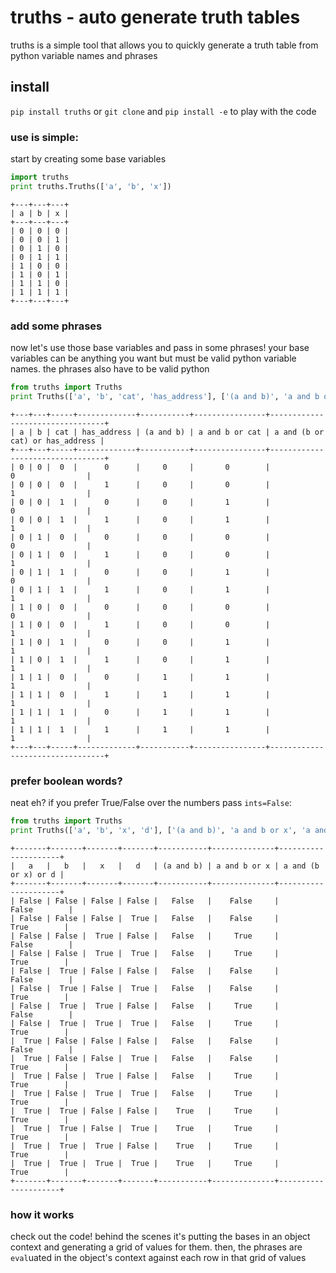 # truths - auto generate truth tables
truths is a simple tool that allows you to quickly generate a truth table from python variable names and phrases


## install
`pip install truths` or `git clone` and `pip install -e` to play with the code


### use is simple:
start by creating some base variables

```python
import truths
print truths.Truths(['a', 'b', 'x'])
```
```
+---+---+---+
| a | b | x |
+---+---+---+
| 0 | 0 | 0 |
| 0 | 0 | 1 |
| 0 | 1 | 0 |
| 0 | 1 | 1 |
| 1 | 0 | 0 |
| 1 | 0 | 1 |
| 1 | 1 | 0 |
| 1 | 1 | 1 |
+---+---+---+
```


### add some phrases
now let's use those base variables and pass in some phrases! your base variables can be anything you want but must be valid
python variable names. the phrases also have to be valid python

```python
from truths import Truths
print Truths(['a', 'b', 'cat', 'has_address'], ['(a and b)', 'a and b or cat', 'a and (b or cat) or has_address'])
```
```
+---+---+-----+-------------+-----------+----------------+---------------------------------+
| a | b | cat | has_address | (a and b) | a and b or cat | a and (b or cat) or has_address |
+---+---+-----+-------------+-----------+----------------+---------------------------------+
| 0 | 0 |  0  |      0      |     0     |       0        |                0                |
| 0 | 0 |  0  |      1      |     0     |       0        |                1                |
| 0 | 0 |  1  |      0      |     0     |       1        |                0                |
| 0 | 0 |  1  |      1      |     0     |       1        |                1                |
| 0 | 1 |  0  |      0      |     0     |       0        |                0                |
| 0 | 1 |  0  |      1      |     0     |       0        |                1                |
| 0 | 1 |  1  |      0      |     0     |       1        |                0                |
| 0 | 1 |  1  |      1      |     0     |       1        |                1                |
| 1 | 0 |  0  |      0      |     0     |       0        |                0                |
| 1 | 0 |  0  |      1      |     0     |       0        |                1                |
| 1 | 0 |  1  |      0      |     0     |       1        |                1                |
| 1 | 0 |  1  |      1      |     0     |       1        |                1                |
| 1 | 1 |  0  |      0      |     1     |       1        |                1                |
| 1 | 1 |  0  |      1      |     1     |       1        |                1                |
| 1 | 1 |  1  |      0      |     1     |       1        |                1                |
| 1 | 1 |  1  |      1      |     1     |       1        |                1                |
+---+---+-----+-------------+-----------+----------------+---------------------------------+
```


### prefer boolean words?
neat eh? if you prefer True/False over the numbers pass `ints=False`:

```python
from truths import Truths
print Truths(['a', 'b', 'x', 'd'], ['(a and b)', 'a and b or x', 'a and (b or x) or d'], ints=False)
```
```
+-------+-------+-------+-------+-----------+--------------+---------------------+
|   a   |   b   |   x   |   d   | (a and b) | a and b or x | a and (b or x) or d |
+-------+-------+-------+-------+-----------+--------------+---------------------+
| False | False | False | False |   False   |    False     |        False        |
| False | False | False |  True |   False   |    False     |         True        |
| False | False |  True | False |   False   |     True     |        False        |
| False | False |  True |  True |   False   |     True     |         True        |
| False |  True | False | False |   False   |    False     |        False        |
| False |  True | False |  True |   False   |    False     |         True        |
| False |  True |  True | False |   False   |     True     |        False        |
| False |  True |  True |  True |   False   |     True     |         True        |
|  True | False | False | False |   False   |    False     |        False        |
|  True | False | False |  True |   False   |    False     |         True        |
|  True | False |  True | False |   False   |     True     |         True        |
|  True | False |  True |  True |   False   |     True     |         True        |
|  True |  True | False | False |    True   |     True     |         True        |
|  True |  True | False |  True |    True   |     True     |         True        |
|  True |  True |  True | False |    True   |     True     |         True        |
|  True |  True |  True |  True |    True   |     True     |         True        |
+-------+-------+-------+-------+-----------+--------------+---------------------+
```


### how it works
check out the code! behind the scenes it's putting the bases in an object context and generating a grid of values for them. then, the phrases are `eval`uated in the object's context against each row in that grid of values
